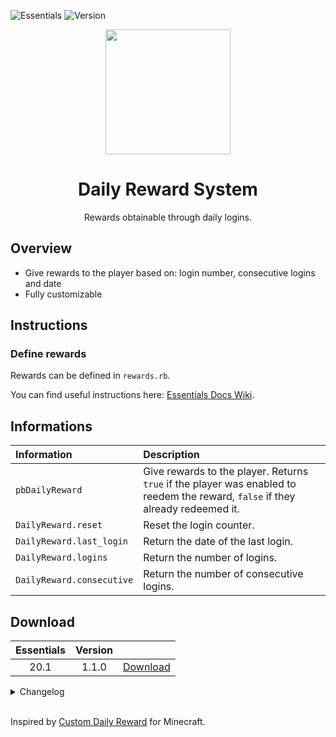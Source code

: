 ![Essentials](https://badgen.net/badge/Essentials/20.1/orange)
![Version](https://badgen.net/badge/Version/1.1.0/cyan)

<p align="center">
<img width="200px" src="https://user-images.githubusercontent.com/63038410/223847714-1e08b0df-4f95-493d-bfeb-8b31ba950c8f.png">
</p>

<h1 align="center">Daily Reward System</h1>

<p align="center">
Rewards obtainable through daily logins.
</p>

## Overview
- Give rewards to the player based on: login number, consecutive logins and date
- Fully customizable

## Instructions
### Define rewards
Rewards can be defined in `rewards.rb`.

You can find useful instructions here: [Essentials Docs Wiki](https://essentialsdocs.fandom.com/wiki/Essentials_Docs_Wiki).

## Informations
| Information               | Description                                                                                                                     |
| :------------------------ | :------------------------------------------------------------------------------------------------------------------------------ |
| `pbDailyReward`           | Give rewards to the player. Returns `true` if the player was enabled to reedem the reward, `false` if they already redeemed it. |
| `DailyReward.reset`       | Reset the login counter.                                                                                                        |
| `DailyReward.last_login`  | Return the date of the last login.                                                                                              |
| `DailyReward.logins`      | Return the number of logins.                                                                                                    |
| `DailyReward.consecutive` | Return the number of consecutive logins.                                                                                        |

## Download
| Essentials | Version |                                                                                                                                                             |
| :--------: | :-----: | :---------------------------------------------------------------------------------------------------------------------------------------------------------: |
|    20.1    |  1.1.0  | [Download](https://github.com/MickTK/Pokemon-Essentials-Plugins/raw/main/Daily%20Reward%20System/releases/v20.1/%5Bv1.1.0%5D%20Daily%20Reward%20System.zip) |

<details>
<summary>Changelog</summary>

- 1.1.0
  - Added getters
  - Added the update checker

</details>

<br>

Inspired by [Custom Daily Reward](https://www.curseforge.com/minecraft/mc-mods/custom-daily-reward?page=2) for Minecraft.
